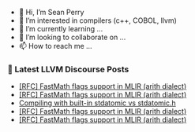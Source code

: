 - 👋 Hi, I’m Sean Perry
- 👀 I’m interested in compilers (c++, COBOL, llvm)
- 🌱 I’m currently learning ...
- 💞️ I’m looking to collaborate on ...
- 📫 How to reach me ...

<!---
s66perry/s66perry is a ✨ special ✨ repository because its `README.md` (this file) appears on your GitHub profile.
You can click the Preview link to take a look at your changes.
--->
### 📕 Latest LLVM Discourse Posts

<!-- DISCOURSE-LLVM:START -->
- [[RFC] FastMath flags support in MLIR &lpar;arith dialect&rpar;](https://llvm.discourse.group/t/rfc-fastmath-flags-support-in-mlir-arith-dialect/6049/9)
- [[RFC] FastMath flags support in MLIR &lpar;arith dialect&rpar;](https://llvm.discourse.group/t/rfc-fastmath-flags-support-in-mlir-arith-dialect/6049/8)
- [Compiling with built-in stdatomic vs stdatomic.h](https://llvm.discourse.group/t/compiling-with-built-in-stdatomic-vs-stdatomic-h/6225/1)
- [[RFC] FastMath flags support in MLIR &lpar;arith dialect&rpar;](https://llvm.discourse.group/t/rfc-fastmath-flags-support-in-mlir-arith-dialect/6049/7)
- [[RFC] FastMath flags support in MLIR &lpar;arith dialect&rpar;](https://llvm.discourse.group/t/rfc-fastmath-flags-support-in-mlir-arith-dialect/6049/6)
<!-- DISCOURSE-LLVM:END -->
